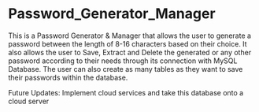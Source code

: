 # Password_Generator_Manager
This is a Password Generator & Manager that allows the user to generate a password between the length of 8-16 characters based on their choice. It also allows the user to Save, Extract and Delete the generated or any other password according to their needs through its connection with MySQL Database. The user can also create as many tables as they want to save their passwords within the database.


Future Updates: Implement cloud services and take this database onto a cloud server